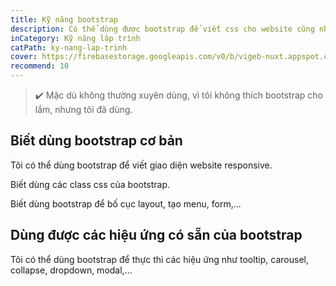 ```yaml
---
title: Kỹ năng bootstrap
description: Có thể dùng được bootstrap để viết css cho website cũng như một số hiệu ứng javascript như tooltip, dropdown,...
inCategory: Kỹ năng lập trình
catPath: ky-nang-lap-trinh
cover: https://firebasestorage.googleapis.com/v0/b/vigeb-nuxt.appspot.com/o/ky-nang-bootstrap-vigeb.webp?alt=media&token=9a2989a7-27e3-4279-9f20-76d0fcf7d7b7
recommend: 10
---
```


> ✔️ Mặc dù không thường xuyên dùng, vì tôi không thích bootstrap cho lắm, nhưng tôi đã dùng.

## Biết dùng bootstrap cơ bản

Tôi có thể dùng bootstrap để viết giao diện website responsive.

Biết dùng các class css của bootstrap.

Biết dùng bootstrap để bố cục layout, tạo menu, form,...

## Dùng được các hiệu ứng có sẵn của bootstrap

Tôi có thể dùng bootstrap để thực thi các hiệu ứng như tooltip, carousel, collapse, dropdown, modal,...
